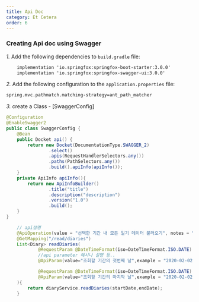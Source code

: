 ```yaml
---
title: Api Doc
category: Et Cetera
order: 6
---
```


### Creating Api doc using Swagger

*1.* Add the following dependencies to `build.gradle` file:
```xml
	implementation 'io.springfox:springfox-boot-starter:3.0.0'
	implementation 'io.springfox:springfox-swagger-ui:3.0.0'
```
*2.* Add the following configuration to the `application.properties` file:
```xml
spring.mvc.pathmatch.matching-strategy=ant_path_matcher
```
*3.* create a Class - [SwaggerConfig]
```java
@Configuration
@EnableSwagger2
public class SwaggerConfig {
    @Bean
    public Docket api() {
        return new Docket(DocumentationType.SWAGGER_2)
                .select()
                .apis(RequestHandlerSelectors.any())
                .paths(PathSelectors.any())
                .build().apiInfo(apiInfo());
    }
    private ApiInfo apiInfo(){
        return new ApiInfoBuilder()
                .title("title")
                .description("description")
                .version("1.0")
                .build();
    }
}
```
```java
    // api설명 
    @ApiOperation(value = "선택한 기간 내 모든 일기 데이터 불러오기", notes = "note..") 
    @GetMapping("/read/diaries")
    List<Diary> readDiaries(
            @RequestParam @DateTimeFormat(iso=DateTimeFormat.ISO.DATE)
            //api parameter 예시나 설명 등.. 
            @ApiParam(value="조회할 기간의 첫번째 날",example = "2020-02-02")LocalDate startDate,

            @RequestParam @DateTimeFormat(iso=DateTimeFormat.ISO.DATE)
            @ApiParam(value="조회할 기간의 마지막 날",example = "2020-02-02") LocalDate endDate
    ){
        return diaryService.readDiaries(startDate,endDate);
    }
```